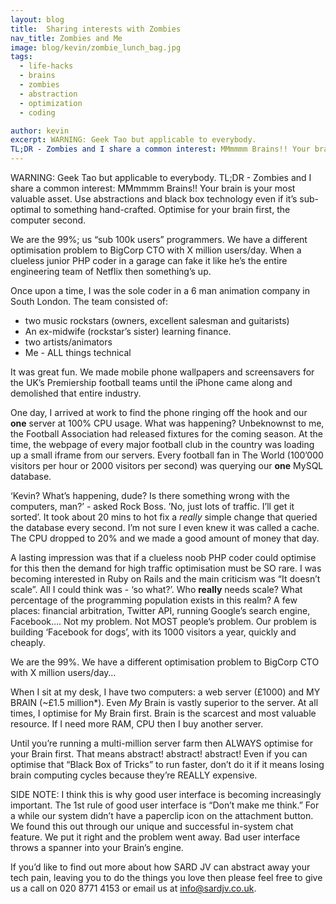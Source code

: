 ```yaml
---
layout: blog
title:  Sharing interests with Zombies
nav_title: Zombies and Me
image: blog/kevin/zombie_lunch_bag.jpg
tags:
  - life-hacks
  - brains
  - zombies
  - abstraction
  - optimization
  - coding

author: kevin
excerpt: WARNING: Geek Tao but applicable to everybody.
TL;DR - Zombies and I share a common interest: MMmmmm Brains!! Your brain is your most valuable asset. Use abstractions and black box technology even if it’s sub-optimal to something hand-crafted. Optimise for your brain first, the computer second.
---
```


WARNING: Geek Tao but applicable to everybody.
TL;DR - Zombies and I share a common interest: MMmmmm Brains!! Your brain is your most valuable asset. Use abstractions and black box technology even if it’s sub-optimal to something hand-crafted. Optimise for your brain first, the computer second.

We are the 99%; us “sub 100k users” programmers. We have a different optimisation problem to BigCorp CTO with X million users/day. When a clueless junior PHP coder in a garage can fake it like he’s the entire engineering team of Netflix then something’s up.

Once upon a time, I was the sole coder in a 6 man animation company in South London. The team consisted of:

* two music rockstars (owners, excellent salesman and guitarists)
* An ex-midwife (rockstar’s sister) learning finance.
* two artists/animators
* Me - ALL things technical

It was great fun. We made mobile phone wallpapers and screensavers for the UK’s Premiership football teams until the iPhone came along and demolished that entire industry.

One day, I arrived at work to find the phone ringing off the hook and our **one** server at 100% CPU usage. What was happening? Unbeknownst to me, the Football Association had released fixtures for the coming season. At the time, the webpage of every major football club in the country was loading up a small iframe from our servers. Every football fan in The World (100’000 visitors per hour or 2000 visitors per second) was querying our **one** MySQL database.

‘Kevin? What’s happening, dude? Is there something wrong with the computers, man?’ - asked Rock Boss. ’No, just lots of traffic. I’ll get it sorted’. It took about 20 mins to hot fix a *really* simple change that queried the database every second. I’m not sure I even knew it was called a cache. The CPU dropped to 20% and we made a good amount of money that day.

A lasting impression was that if a clueless noob PHP coder could optimise for this then the demand for high traffic optimisation must be SO rare. I was becoming interested in Ruby on Rails and the main criticism was “It doesn’t scale”. All I could think was - ‘so what?’. Who **really** needs scale? What percentage of the programming population exists in this realm? A few places: financial arbitration, Twitter API, running Google’s search engine, Facebook…. Not my problem. Not MOST people’s problem. Our problem is building ‘Facebook for dogs’, with its 1000 visitors a year, quickly and cheaply.

We are the 99%. We have a different optimisation problem to BigCorp CTO with X million users/day…

When I sit at my desk, I have two computers: a web server (£1000) and MY BRAIN (~£1.5 million*). Even *My* Brain is vastly superior to the server. At all times, I optimise for My Brain first. Brain is the scarcest and most valuable resource. If I need more RAM, CPU then I buy another server.

Until you’re running a multi-million server farm then ALWAYS optimise for your Brain first. That means abstract! abstract! abstract! Even if you can optimise that “Black Box of Tricks” to run faster, don’t do it if it means losing brain computing cycles because they’re REALLY expensive.

SIDE NOTE: I think this is why good user interface is becoming increasingly important. The 1st rule of good user interface is “Don’t make me think.” For a while our system didn’t have a paperclip icon on the attachment button. We found this out through our unique and successful in-system chat feature. We put it right and the problem went away. Bad user interface throws a spanner into your Brain’s engine.

If you’d like to find out more about how SARD JV can abstract away your tech pain, leaving you to do the things you love then please feel free to give us a call on 020 8771 4153 or email us at <info@sardjv.co.uk>.

